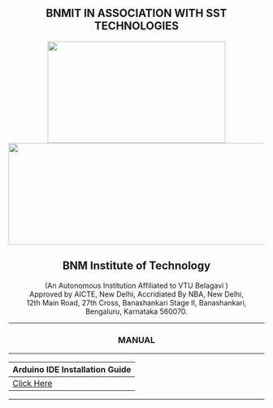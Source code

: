 <h2 align="center"> BNMIT IN ASSOCIATION WITH SST TECHNOLOGIES</h2> 

<p align="center">
  <img width="350" height="200" src="https://user-images.githubusercontent.com/65058286/155363595-82e430db-bed8-4ab8-b3b0-1388722804f9.jpeg"><br>
  <img width="1000" height="200" src="https://user-images.githubusercontent.com/65058286/161285495-5392e557-c602-4334-887d-ece0396855d7.jpg">
</p>


<h2 align="center"> BNM Institute of Technology </h2> <p align="center"> (An Autonomous Institution Affiliated to VTU Belagavi ) <br> Approved by AICTE, New Delhi, Accridiated By NBA, New Delhi, <br> 12th Main Road, 27th Cross, Banashankari Stage II, Banashankari, Bengaluru, Karnataka 560070.  </p>

------

<h3 align="center"> MANUAL </h3>

------
|Arduino IDE Installation Guide |
|:------|
  | [Click Here](https://github.com/izzarzn/SST-IoT-BOARD/blob/617990cafeb0b44f6291330711279cd0de83a247/Arduino_Installation.md)|

------
